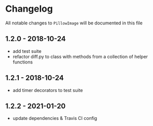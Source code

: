 # Changelog

All notable changes to `PillowImage` will be documented in this file


## 1.2.0 - 2018-10-24
 - add test suite
 - refactor diff.py to class with methods from a collection of helper functions


## 1.2.1 - 2018-10-24
 - add timer decorators to test suite


## 1.2.2 - 2021-01-20
 - update dependencies & Travis CI config